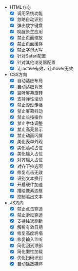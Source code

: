 - HTML方向
	- [x] 调用系统功能
	- [x] 忽略自动识别
	- [x] 弹出数字键盘
	- [x] 唤醒原生应用
	- [x] 禁止页面缩放
	- [x] 禁止页面缓存
	- [x] 禁止字母大写
	- [x] 针对Safari配置
	- [x] 针对其他浏览器配置
	- [x] 让:active有效，让:hover无效
- CSS方向
	- [x] 自动适应布局
	- [x] 自动适应背景
	- [x] 监听屏幕旋转
	- [x] 支持弹性滚动
	- [x] 禁止滚动传播
	- [x] 禁止屏幕抖动
	- [x] 禁止长按操作
	- [x] 禁止字体调整
	- [x] 禁止高亮显示
	- [x] 禁止动画闪屏
	- [x] 美化表单外观
	- [x] 美化滚动占位
	- [x] 美化输入占位
	- [x] 对齐输入占位
	- [x] 对齐下拉选项
	- [x] 修复点击无效
	- [x] 识别文本换行
	- [x] 开启硬件加速
	- [x] 描绘像素边框
	- [x] 控制溢出文本
- JS方向
	- [x] 禁止点击穿透
	- [x] 禁止滑动穿透
	- [x] 支持往返刷新
	- [x] 解析有效日期
	- [x] 修复高度坍塌
	- [x] 修复输入监听
	- [x] 简化回到顶部
	- [x] 简化懒性加载
	- [x] 优化扫码识别
	- [x] 自动播放媒体